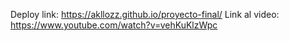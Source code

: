 Deploy link: https://akllozz.github.io/proyecto-final/
Link al video: https://www.youtube.com/watch?v=vehKuKlzWpc
